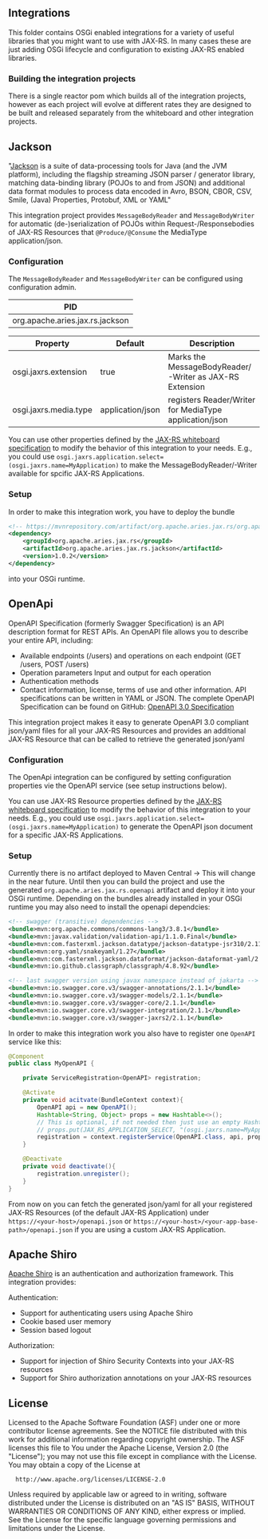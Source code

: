 ## Integrations

This folder contains OSGi enabled integrations for a variety of useful libraries that you might want to use with JAX-RS. In many cases these are just adding OSGi lifecycle and configuration to existing JAX-RS enabled libraries.

### Building the integration projects

There is a single reactor pom which builds all of the integration projects, however as each project will evolve at different rates they are designed to be built and released separately from the whiteboard and other integration projects.

## Jackson
"[Jackson](https://github.com/FasterXML/jackson) is a suite of data-processing tools for Java (and the JVM platform), including the flagship streaming JSON parser / generator library, matching data-binding library (POJOs to and from JSON) and additional data format modules to process data encoded in Avro, BSON, CBOR, CSV, Smile, (Java) Properties, Protobuf, XML or YAML"

This integration project provides `MessageBodyReader` and `MessageBodyWriter` for automatic (de-)serialization of POJOs within Request-/Responsebodies of JAX-RS Resources that `@Produce/@Consume` the MediaType application/json.

### Configuration

The `MessageBodyReader` and `MessageBodyWriter` can be configured using configuration admin.

PID                                        | 
-------------------------------------------| 
org.apache.aries.jax.rs.jackson            | 

Property                                | Default                       | Description
----------------------------------------|-------------------------------|--------------------------------------------------------
osgi.jaxrs.extension                    | true                          | Marks the MessageBodyReader/-Writer as JAX-RS Extension
osgi.jaxrs.media.type                   | application/json              | registers Reader/Writer for MediaType application/json

You can use other properties defined by the [JAX-RS whiteboard specification](https://docs.osgi.org/specification/osgi.cmpn/7.0.0/service.jaxrs.html#service.jaxrs.extension.services) to modify the behavior of this integration to your needs.
E.g., you could use `osgi.jaxrs.application.select=(osgi.jaxrs.name=MyApplication)` to make the MessageBodyReader/-Writer available for spcific JAX-RS Applications.

### Setup
In order to make this integration work, you have to deploy the bundle 
```xml
<!-- https://mvnrepository.com/artifact/org.apache.aries.jax.rs/org.apache.aries.jax.rs.jackson -->
<dependency>
    <groupId>org.apache.aries.jax.rs</groupId>
    <artifactId>org.apache.aries.jax.rs.jackson</artifactId>
    <version>1.0.2</version>
</dependency>
```
into your OSGi runtime.


## OpenApi
OpenAPI Specification (formerly Swagger Specification) is an API description format for REST APIs. An OpenAPI file allows you to describe your entire API, including:
* Available endpoints (/users) and operations on each endpoint (GET /users, POST /users)
* Operation parameters Input and output for each operation
* Authentication methods
* Contact information, license, terms of use and other information.
API specifications can be written in YAML or JSON. The complete OpenAPI Specification can be found on GitHub: [OpenAPI 3.0 Specification](https://github.com/OAI/OpenAPI-Specification/blob/master/versions/3.0.2.md)

This integration project makes it easy to generate OpenAPI 3.0 compliant json/yaml files for all your JAX-RS Resources and provides an additional JAX-RS Resource that can be called to retrieve the generated json/yaml

### Configuration
The OpenApi integration can be configured by setting configuration properties vie the OpenAPI service (see setup instructions below).

You can use JAX-RS Resource properties defined by the [JAX-RS whiteboard specification](https://docs.osgi.org/specification/osgi.cmpn/7.0.0/service.jaxrs.html#service.jaxrs.resource.services) to modify the behavior of this integration to your needs.
E.g., you could use `osgi.jaxrs.application.select=(osgi.jaxrs.name=MyApplication)` to generate the OpenAPI json document for a specific JAX-RS Applications.

### Setup
Currently there is no artifact deployed to Maven Central -> This will change in the near future.
Until then you can build the project and use the generated `org.apache.aries.jax.rs.openapi` artifact and deploy it into your OSGi runtime.
Depending on the bundles already installed in your OSGi runtime you may also need to install the openapi dependcies:

```xml
<!-- swagger (transitive) dependencies -->
<bundle>mvn:org.apache.commons/commons-lang3/3.8.1</bundle>
<bundle>mvn:javax.validation/validation-api/1.1.0.Final</bundle>
<bundle>mvn:com.fasterxml.jackson.datatype/jackson-datatype-jsr310/2.11.2</bundle>
<bundle>mvn:org.yaml/snakeyaml/1.27</bundle>
<bundle>mvn:com.fasterxml.jackson.dataformat/jackson-dataformat-yaml/2.11.2</bundle>
<bundle>mvn:io.github.classgraph/classgraph/4.8.92</bundle>

<!-- last swagger version using javax namespace instead of jakarta -->
<bundle>mvn:io.swagger.core.v3/swagger-annotations/2.1.1</bundle>
<bundle>mvn:io.swagger.core.v3/swagger-models/2.1.1</bundle>
<bundle>mvn:io.swagger.core.v3/swagger-core/2.1.1</bundle>
<bundle>mvn:io.swagger.core.v3/swagger-integration/2.1.1</bundle>
<bundle>mvn:io.swagger.core.v3/swagger-jaxrs2/2.1.1</bundle>
```

In order to make this integration work you also have to register one `OpenAPI` service like this:

```java
@Component
public class MyOpenAPI {

    private ServiceRegistration<OpenAPI> registration;

    @Activate
    private void acitvate(BundleContext context){
        OpenAPI api = new OpenAPI();
        Hashtable<String, Object> props = new Hashtable<>();
        // This is optional, if not needed then just use an empty Hashtable as props
        // props.put(JAX_RS_APPLICATION_SELECT, "(osgi.jaxrs.name=MyApplication)");
        registration = context.registerService(OpenAPI.class, api, props);
    }

    @Deactivate
    private void deactivate(){
        registration.unregister();
    }
}
```
From now on you can fetch the generated json/yaml for all your registered JAX-RS Resources (of the default JAX-RS Application) under `https://<your-host>/openapi.json` or `https://<your-host>/<your-app-base-path>/openapi.json` if you are using a custom JAX-RS Application.

## Apache Shiro

[Apache Shiro](https://shiro.apache.org) is an authentication and authorization framework. This integration provides:

Authentication:

* Support for authenticating users using Apache Shiro
* Cookie based user memory
* Session based logout

Authorization:

* Support for injection of Shiro Security Contexts into your JAX-RS resources
* Support for Shiro authorization annotations on your JAX-RS resources 


## License

  Licensed to the Apache Software Foundation (ASF) under one or more
  contributor license agreements.  See the NOTICE file distributed with
  this work for additional information regarding copyright ownership.
  The ASF licenses this file to You under the Apache License, Version 2.0
  (the "License"); you may not use this file except in compliance with
  the License.  You may obtain a copy of the License at

      http://www.apache.org/licenses/LICENSE-2.0

  Unless required by applicable law or agreed to in writing, software
  distributed under the License is distributed on an "AS IS" BASIS,
  WITHOUT WARRANTIES OR CONDITIONS OF ANY KIND, either express or implied.
  See the License for the specific language governing permissions and
  limitations under the License. 
